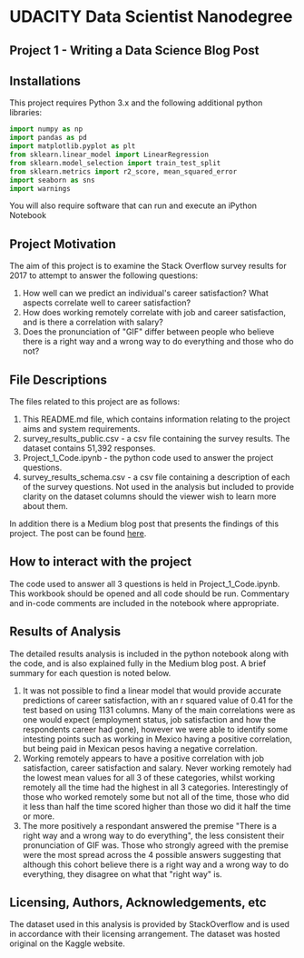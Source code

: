 # UDACITY Data Scientist Nanodegree

## Project 1 - Writing a Data Science Blog Post


## Installations

This project requires Python 3.x and the following additional python libraries:

```python
import numpy as np
import pandas as pd
import matplotlib.pyplot as plt
from sklearn.linear_model import LinearRegression
from sklearn.model_selection import train_test_split
from sklearn.metrics import r2_score, mean_squared_error
import seaborn as sns
import warnings
```

You will also require software that can run and execute an iPython Notebook


## Project Motivation

The aim of this project is to examine the Stack Overflow survey results for 2017 to attempt to answer the following questions:

1. How well can we predict an individual's career satisfaction?  What aspects correlate well to career satisfaction?
2. How does working remotely correlate with job and career satisfaction, and is there a correlation with salary?
3. Does the pronunciation of "GIF" differ between people who believe there is a right way and a wrong way to do everything and those who do not?



## File Descriptions

The files related to this project are as follows:

1. This README.md file, which contains information relating to the project aims and system requirements.
2. survey_results_public.csv - a csv file containing the survey results.  The dataset contains 51,392 responses.
3. Project_1_Code.ipynb - the python code used to answer the project questions.
4. survey_results_schema.csv - a csv file containing a description of each of the survey questions.  Not used in the analysis but included to provide clarity on the dataset columns should the viewer wish to learn more about them.

In addition there is a Medium blog post that presents the findings of this project.  The post can be found [here](https://medium.com/@kane_62029/diamonds-in-the-rough-or-how-i-learned-to-stop-worrying-and-embrace-data-science-2f1a03383eaf).

## How to interact with the project

The code used to answer all 3 questions is held in Project_1_Code.ipynb.  This workbook should be opened and all code should be run.  Commentary and in-code comments are included in the notebook where appropriate.

## Results of Analysis

The detailed results analysis is included in the python notebook along with the code, and is also explained fully in the Medium blog post.  A brief summary for each question is noted below.

1. It was not possible to find a linear model that would provide accurate predictions of career satisfaction, with an r squared value of 0.41 for the test based on using 1131 columns.  Many of the main correlations were as one would expect (employment status, job satisfaction and how the respondents career had gone), however we were able to identify some intesting points such as working in Mexico having a positive correlation, but being paid in Mexican pesos having a negative correlation.
2. Working remotely appears to have a positive correlation with job satisfaction, career satisfaction and salary.  Never working remotely had the lowest mean values for all 3 of these categories, whilst working remotely all the time had the highest in all 3 categories.  Interestingly of those who worked remotely some but not all of the time, those who did it less than half the time scored higher than those wo did it half the time or more.
3. The more positively a respondant answered the premise "There is a right way and a wrong way to do everything", the less consistent their pronunciation of GIF was.  Those who strongly agreed with the premise were the most spread across the 4 possible answers suggesting that although this cohort believe there is a right way and a wrong way to do everything, they disagree on what that "right way" is.

## Licensing, Authors, Acknowledgements, etc

The dataset used in this analysis is provided by StackOverflow and is used in accordance with their licensing arrangement.
The dataset was hosted original on the Kaggle website.
